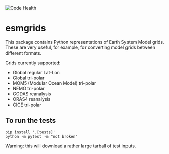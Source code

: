 ![Code Health](https://github.com/COSIMA/esmgrids/actions/workflows/ci.yml/badge.svg)

# esmgrids

This package contains Python representations of Earth System Model grids. These are very useful, for example, for converting model grids between different formats.

Grids currently supported:

- Global regular Lat-Lon
- Global tri-polar
- MOM5 (Modular Ocean Model) tri-polar
- NEMO tri-polar
- GODAS reanalysis
- ORAS4 reanalysis
- CICE tri-polar

## To run the tests

```
pip install '.[tests]'
python -m pytest -m "not broken"
```

Warning: this will download a rather large tarball of test inputs.

